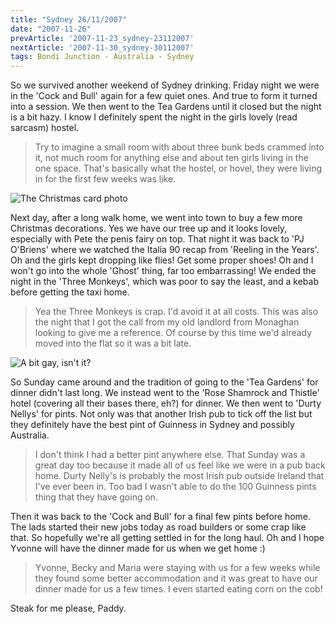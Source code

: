 ```yaml
---
title: "Sydney 26/11/2007"
date: "2007-11-26"
prevArticle: '2007-11-23_sydney-23112007'
nextArticle: '2007-11-30_sydney-30112007'
tags: Bondi Junction - Australia - Sydney
---
```

So we survived another weekend of Sydney drinking. Friday night we were in the 'Cock and Bull' again for a few quiet ones. And true to form it turned into a session. We then went to the Tea Gardens until it closed but the night is a bit hazy. I know I definitely spent the night in the girls lovely (read sarcasm) hostel. 
> Try to imagine a small room with about three bunk beds crammed into it, not much room for anything else and about ten girls living in the one space. That's basically what the hostel, or hovel, they were living in for the first few weeks was like.

![The Christmas card photo](/images/PB230455.JPG "The Christmas card photo")

Next day, after a long walk home, we went into town to buy a few more Christmas decorations. Yes we have our tree up and it looks lovely, especially with Pete the penis fairy on top. That night it was back to 'PJ O'Briens' where we watched the Italia 90 recap from 'Reeling in the Years'. Oh and the girls kept dropping like flies! Get some proper shoes! Oh and I won't go into the whole 'Ghost' thing, far too embarrassing! We ended the night in the 'Three Monkeys', which was poor to say the least, and a kebab before getting the taxi home. 
> Yea the Three Monkeys is crap. I'd avoid it at all costs. This was also the night that I got the call from my old landlord from Monaghan looking to give me a reference. Of course by this time we'd already moved into the flat so it was a bit late.

![A bit gay, isn't it?](/images/S1032077.JPG "A bit gay, isn't it?")

So Sunday came around and the tradition of going to the 'Tea Gardens' for dinner didn't last long. We instead went to the 'Rose Shamrock and Thistle' hotel (covering all their bases there, eh?) for dinner. We then went to 'Durty Nellys' for pints. Not only was that another Irish pub to tick off the list but they definitely have the best pint of Guinness in Sydney and possibly Australia. 
> I don't think I had a better pint anywhere else. That Sunday was a great day too because it made all of us feel like we were in a pub back home. Durty Nelly's is probably the most Irish pub outside Ireland that I've ever been in. Too bad I wasn't able to do the 100 Guinness pints thing that they have going on.

Then it was back to the 'Cock and Bull' for a final few pints before home. The lads started their new jobs today as road builders or some crap like that. So hopefully we're all getting settled in for the long haul. Oh and I hope Yvonne will have the dinner made for us when we get home :) 
> Yvonne, Becky and Maria were staying with us for a few weeks while they found some better accommodation and it was great to have our dinner made for us a few times. I even started eating corn on the cob!


Steak for me please,
Paddy.